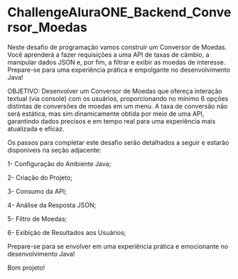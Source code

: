 # ChallengeAluraONE_Backend_Conversor_Moedas

Neste desafio de programação vamos construir um Conversor de Moedas. 
Você aprenderá a fazer requisições a uma API de taxas de câmbio, a manipular dados JSON e, por fim, a filtrar e exibir as moedas de interesse. 
Prepare-se para uma experiência prática e empolgante no desenvolvimento Java!

OBJETIVO: Desenvolver um Conversor de Moedas que ofereça interação textual (via console) com os usuários, 
proporcionando no mínimo 6 opções distintas de conversões de moedas em um menu. 
A taxa de conversão não será estática, mas sim dinamicamente obtida por meio de uma API, 
garantindo dados precisos e em tempo real para uma experiência mais atualizada e eficaz.

Os passos para completar este desafio serão detalhados a seguir e estarão disponíveis na seção adjacente:

1- Configuração do Ambiente Java;

2- Criação do Projeto;

3- Consumo da API;

4- Análise da Resposta JSON;

5- Filtro de Moedas;

6- Exibição de Resultados aos Usuários;

Prepare-se para se envolver em uma experiência prática e emocionante no desenvolvimento Java!

Bom projeto!


